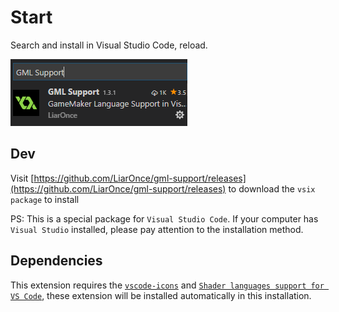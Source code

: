 # Start

Search and install in Visual Studio Code, reload.

![](../assets/sc1.png)

## Dev

Visit [https://github.com/LiarOnce/gml-support/releases](https://github.com/LiarOnce/gml-support/releases) to download the `vsix package` to install

PS: This is a special package for `Visual Studio Code`. If your computer has `Visual Studio` installed, please pay attention to the installation method.

## Dependencies

This extension requires the [`vscode-icons`](https://github.com/vscode-icons/vscode-icons) and [`Shader languages support for VS Code`](https://github.com/stef-levesque/vscode-shader), these extension will be installed automatically in this installation.